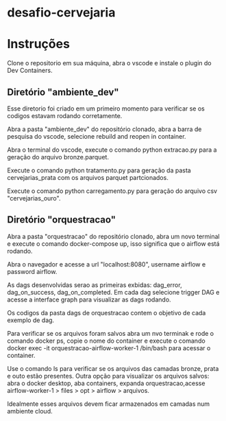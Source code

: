 # desafio-cervejaria
# Instruções

Clone o repositorio em sua máquina, abra o vscode e instale o plugin do Dev Containers.

## Diretório "ambiente_dev" 
Esse diretorio foi criado em um primeiro momento para verificar se os codigos estavam rodando corretamente.

Abra a pasta "ambiente_dev" do repositório clonado, abra a barra de pesquisa do vscode, selecione rebuild and reopen in container.


Abra o terminal do vscode, execute o comando python extracao.py para a geração do arquivo bronze.parquet.

Execute o comando python tratamento.py para geração da pasta cervejarias_prata com os arquivos parquet partcionados.

Execute o comando python carregamento.py para geração do arquivo csv "cervejarias_ouro".


## Diretório "orquestracao"
Abra a pasta "orquestracao" do repositório clonado, abra um novo terminal e execute o comando docker-compose up, isso significa que o airflow está rodando.

Abra o navegador e acesse a url "localhost:8080", username airflow e password airflow.

As dags desenvolvidas serao as primeiras exbidas: dag_error, dag_on_success, dag_on_completed.
Em cada dag selecione trigger DAG e acesse a interface graph para visualizar as dags rodando.

Os codigos da pasta dags de orquestracao contem o objetivo de cada exemplo de dag.

Para verificar se os arquivos foram salvos abra um nvo terminak e rode o comando
docker ps, copie o nome do container e execute o comando docker exec -it orquestracao-airflow-worker-1 /bin/bash para acessar o container.

Use o comando ls para verificar se os arquivos das camadas bronze, prata e outo estão presentes.
Outra opção para visualizar os arquivos salvos: abra o docker desktop, aba containers, expanda orquestracao,acesse airflow-worker-1 > files > opt > airflow > arquivos.

Idealmente esses arquivos devem ficar armazenados em camadas num ambiente cloud.